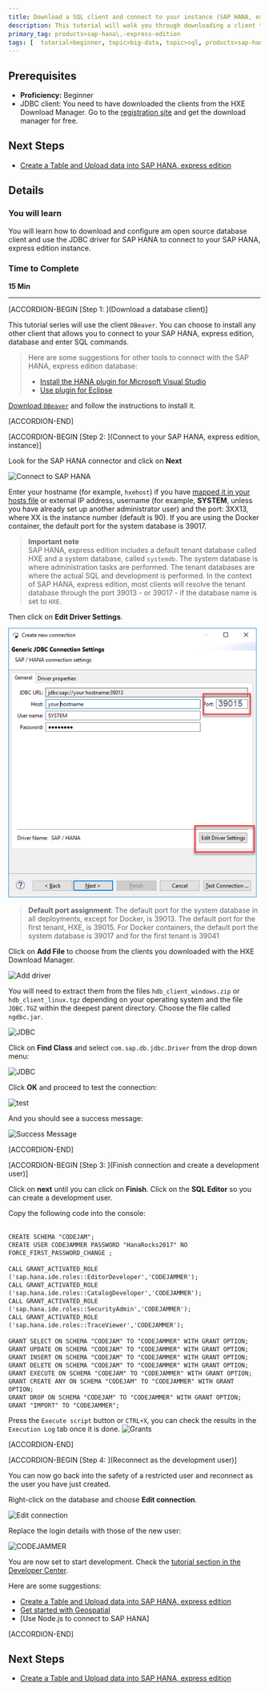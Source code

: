 ```yaml
---
title: Download a SQL client and connect to your instance (SAP HANA, express edition, server-only)
description: This tutorial will walk you through downloading a client to connect to SAP HANA, express edition using the JDBC driver
primary_tag: products>sap-hana\,-express-edition
tags: [  tutorial>beginner, topic>big-data, topic>sql, products>sap-hana\,-express-edition ]
---
```


## Prerequisites  
 - **Proficiency:** Beginner
 - JDBC client: You need to have downloaded the clients from the HXE Download Manager. Go to the [registration site](https://www.sap.com/cmp/ft/crm-xu16-dat-hddedft/index.html) and get the download manager for free.


## Next Steps
 - [Create a Table and Upload data into SAP HANA, express edition ](https://www.sap.com/developer/tutorials/hxe-cj1-create-table-upload-data.html)

## Details
### You will learn  
You will learn how to download and configure am open source database client and use the JDBC driver for SAP HANA to connect to your SAP HANA, express edition instance.

### Time to Complete  
**15 Min**

---

[ACCORDION-BEGIN [Step 1: ](Download a database client)]

This tutorial series will use the client `DBeaver`. You can choose to install any other client that allows you to connect to your SAP HANA, express edition, database and enter SQL commands.

> Here are some suggestions for other tools to connect with the SAP HANA, express edition database:
> - [Install the HANA plugin for Microsoft Visual Studio](https://sap.com/developer/groups/hxe-install-hana-plugin-microsoft-visual-studio.html)
> - [Use plugin for Eclipse](https://sap.com/developer/tutorials/hxe-howto-eclipse.html)

[Download `DBeaver`](http://dbeaver.jkiss.org/download/) and follow the instructions to install it.

[ACCORDION-END]

[ACCORDION-BEGIN [Step 2: ](Connect to your SAP HANA, express edition, instance)]

Look for the SAP HANA connector and click on **Next**

![Connect to SAP HANA](1.png)

Enter your hostname (for example, `hxehost`) if you have [mapped it in your hosts file](https://sap.com/developer/tutorials/hxe-ua-hosts.html) or external IP address, username (for example, **SYSTEM**, unless you have already set up another administrator user) and the port: 3XX13, where XX is the instance number (default is 90). If you are using the Docker container, the default port for the system database is 39017.

> **Important note**  
> SAP HANA, express edition includes a default tenant database called HXE and a system database, called `systemdb`.
> The system database is where administration tasks are performed. The tenant databases are where the actual SQL and development is performed. In the context of SAP HANA, express edition, most clients will resolve the tenant database through the port 39013 - or 39017 - if the database name is set to `HXE`.


Then click on **Edit Driver Settings**.

![Edit driver settings](2.png)

> **Default port assignment**: The default port for the system database in all deployments, except for Docker, is 39013. The default port for the first tenant, HXE, is 39015. For Docker containers, the default port the system database is 39017 and for the first tenant is 39041

Click on **Add File** to choose from the clients you downloaded with the HXE Download Manager.

![Add driver](3.png)

You will need to extract them from the files `hdb_client_windows.zip` or `hdb_client_linux.tgz` depending on your operating system and the file `JDBC.TGZ` within the deepest parent directory.  Choose the file called `ngdbc.jar`.

![JDBC](4.png)

Click on **Find Class** and select `com.sap.db.jdbc.Driver` from the drop down menu:

![JDBC](4_1.png)

Click **OK** and proceed to test the connection:

![test](5.png)

And you should see a success message:

![Success Message](success.png)


[ACCORDION-END]


[ACCORDION-BEGIN [Step 3: ](Finish connection and create a development user)]

Click on **next** until you can click on **Finish**.  Click on the **SQL Editor**  so you can create a development user.

Copy the following code into the console:

```

CREATE SCHEMA "CODEJAM";
CREATE USER CODEJAMMER PASSWORD "HanaRocks2017" NO FORCE_FIRST_PASSWORD_CHANGE ;

CALL GRANT_ACTIVATED_ROLE ('sap.hana.ide.roles::EditorDeveloper','CODEJAMMER');
CALL GRANT_ACTIVATED_ROLE ('sap.hana.ide.roles::CatalogDeveloper','CODEJAMMER');
CALL GRANT_ACTIVATED_ROLE ('sap.hana.ide.roles::SecurityAdmin','CODEJAMMER');
CALL GRANT_ACTIVATED_ROLE ('sap.hana.ide.roles::TraceViewer','CODEJAMMER');

GRANT SELECT ON SCHEMA "CODEJAM" TO "CODEJAMMER" WITH GRANT OPTION;
GRANT UPDATE ON SCHEMA "CODEJAM" TO "CODEJAMMER" WITH GRANT OPTION;
GRANT INSERT ON SCHEMA "CODEJAM" TO "CODEJAMMER" WITH GRANT OPTION;
GRANT DELETE ON SCHEMA "CODEJAM" TO "CODEJAMMER" WITH GRANT OPTION;
GRANT EXECUTE ON SCHEMA "CODEJAM" TO "CODEJAMMER" WITH GRANT OPTION;
GRANT CREATE ANY ON SCHEMA "CODEJAM" TO "CODEJAMMER" WITH GRANT OPTION;
GRANT DROP ON SCHEMA "CODEJAM" TO "CODEJAMMER" WITH GRANT OPTION;
GRANT "IMPORT" TO "CODEJAMMER";

```

Press the `Execute script` button or `CTRL+X`, you can check the results in the `Execution Log` tab once it is done.
![Grants](6.png)


[ACCORDION-END]

[ACCORDION-BEGIN [Step 4: ](Reconnect as the development user)]

You can now go back into the safety of a restricted user and reconnect as the user you have just created.

Right-click on the database and choose **Edit connection**.

![Edit connection](7.png)

Replace the login details with those of the new user:

![CODEJAMMER](8.png)

You are now set to start development. Check the [tutorial section in the Developer Center](https://sap.com/developer/topics/sap-hana.tutorials.html#tutorials).

Here are some suggestions:
- [Create a Table and Upload data into SAP HANA, express edition ](https://www.sap.com/developer/tutorials/hxe-cj1-create-table-upload-data.html)
- [Get started with Geospatial](https://sap.com/developer/tutorials/hana-spatial-intro1-point.html)
- [Use Node.js to connect to SAP HANA]


[ACCORDION-END]


## Next Steps
 - [Create a Table and Upload data into SAP HANA, express edition ](https://www.sap.com/developer/tutorials/hxe-cj1-create-table-upload-data.html)
